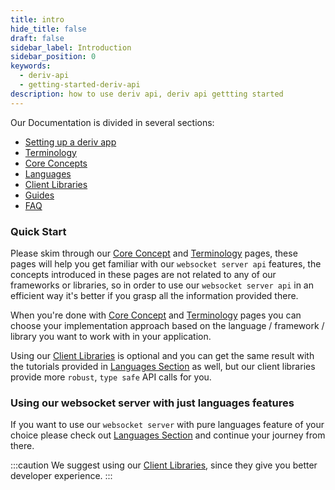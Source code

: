 ```yaml
---
title: intro
hide_title: false
draft: false
sidebar_label: Introduction
sidebar_position: 0
keywords:
  - deriv-api
  - getting-started-deriv-api
description: how to use deriv api, deriv api gettting started
---
```

Our Documentation is divided in several sections:

* [Setting up a deriv app](/docs/application_setup.md)
* [Terminology](category/terminolog)
* [Core Concepts](category/core-concepts)
* [Languages](category/languages)
* [Client Libraries](category/client-libraries)
* [Guides](category/guides)
* [FAQ](category/faq)

### Quick Start

Please skim through our [Core Concept](category/core-concepts) and [Terminology](category/terminology) pages, these pages will help you get familiar with our `websocket server api` features, the concepts introduced in these pages are not related to any of our frameworks or libraries, so in order to use our `websocket server api` in an efficient way it's better if you grasp all the information provided there.

When you're done with [Core Concept](category/core-concepts) and [Terminology](category/terminology) pages you can choose your implementation approach based on the language / framework / library you want to work with in your application.

Using our [Client Libraries](category/client-libraries) is optional and you can get the same result with the tutorials provided in [Languages Section](category/languages) as well, but our client libraries provide more `robust`, `type safe` API calls for you.

### Using our websocket server with just languages features

If you want to use our `websocket server` with pure languages feature of your choice please check out [Languages Section](category/languages) and continue your journey from there.

:::caution
We suggest using our [Client Libraries](category/client-libraries), since they give you better developer experience.
:::
